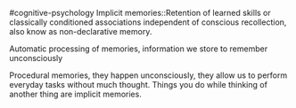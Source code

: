 #cognitive-psychology 
Implicit memories::Retention of learned skills or classically conditioned associations independent of conscious recollection, also know as non-declarative memory.
<!--SR:!2024-04-09,2,230-->



Automatic processing of memories, information we store to remember unconsciously

Procedural memories, they happen unconsciously, they allow us to perform everyday tasks without much thought. Things you do while thinking of another thing are implicit memories. 